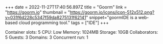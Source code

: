 +++
date = 2022-11-27T17:40:56.897Z
title = "Goorm"
link = "https://goorm.io"
thumbnail = "https://goorm.io/icons/icon-512x512.png?v=031f6d228c5347f59da8275131f62141"
snippet="goormIDE is a web-based cloud programming tool."
tags = ["IDE"]
+++

Container slots: 5
CPU: Low
Memory: 1024MB
Storage: 10GB
Collaborators: 5
Guests: 3
Domains: 3
Concurrent run: 1
